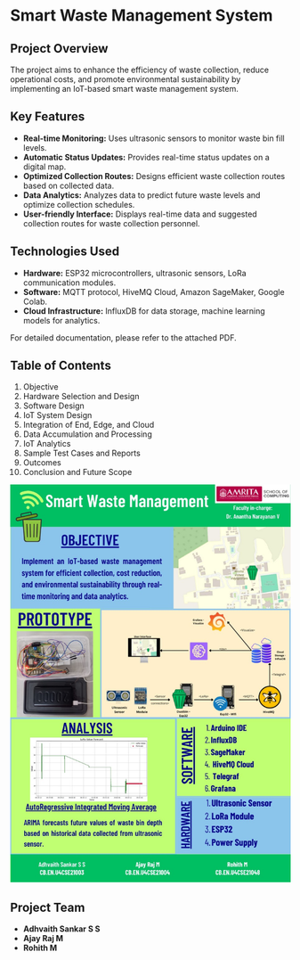 # Smart Waste Management System

## Project Overview
The project aims to enhance the efficiency of waste collection, reduce operational costs, and promote environmental sustainability by implementing an IoT-based smart waste management system.

## Key Features
- **Real-time Monitoring:** Uses ultrasonic sensors to monitor waste bin fill levels.
- **Automatic Status Updates:** Provides real-time status updates on a digital map.
- **Optimized Collection Routes:** Designs efficient waste collection routes based on collected data.
- **Data Analytics:** Analyzes data to predict future waste levels and optimize collection schedules.
- **User-friendly Interface:** Displays real-time data and suggested collection routes for waste collection personnel.

## Technologies Used
- **Hardware:** ESP32 microcontrollers, ultrasonic sensors, LoRa communication modules.
- **Software:** MQTT protocol, HiveMQ Cloud, Amazon SageMaker, Google Colab.
- **Cloud Infrastructure:** InfluxDB for data storage, machine learning models for analytics.

For detailed documentation, please refer to the attached PDF.

## Table of Contents
1. Objective
2. Hardware Selection and Design
3. Software Design
4. IoT System Design
5. Integration of End, Edge, and Cloud
6. Data Accumulation and Processing
7. IoT Analytics
8. Sample Test Cases and Reports
9. Outcomes
10. Conclusion and Future Scope

![Poster](Poster.jpg)

## Project Team
- **Adhvaith Sankar S S** 
- **Ajay Raj M** 
- **Rohith M**

